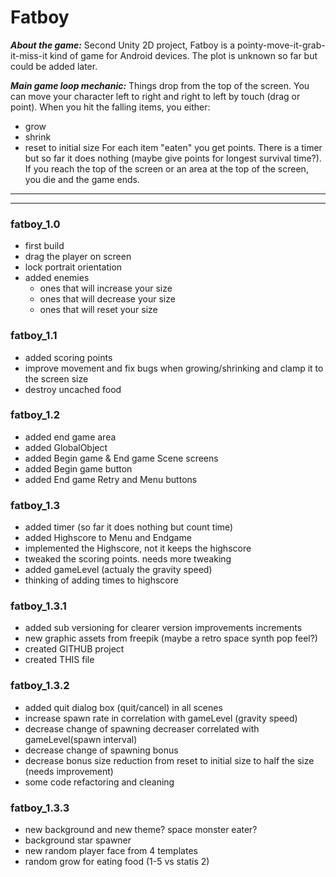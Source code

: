# Fatboy
***About the game:***
Second Unity 2D project, Fatboy is a pointy-move-it-grab-it-miss-it kind of game for Android devices. The plot is unknown so far but could be added later.

***Main game loop mechanic:***
Things drop from the top of the screen. You can move your character left to right and right to left by touch (drag or point). When you hit the falling items, you either:
- grow
- shrink
- reset to initial size
For each item "eaten" you get points. There is a timer but so far it does nothing (maybe give points for longest survival time?). If you reach the top of the screen or an area at the top of the screen, you die and the game ends.

------------


------------


### fatboy_1.0
- first build
- drag the player on screen
- lock portrait orientation
- added enemies 
	- ones that will increase your size
	- ones that will decrease your size
	- ones that will reset your size
	
### fatboy_1.1
- added scoring points
- improve movement and fix bugs when growing/shrinking and clamp it to the screen size
- destroy uncached food

### fatboy_1.2
- added end game area
- added GlobalObject
- added Begin game  & End game Scene screens
- added Begin game button
- added End game Retry and Menu buttons

### fatboy_1.3
- added timer (so far it does nothing but count time)
- added Highscore to Menu and Endgame
- implemented the Highscore, not it keeps the highscore
- tweaked the scoring points. needs more tweaking
- added gameLevel (actualy the gravity speed)
- thinking of adding times to highscore

### fatboy_1.3.1
- added sub versioning for clearer version improvements increments
- new graphic assets from freepik (maybe a retro space synth pop feel?)
- created GITHUB project
- created THIS file

### fatboy_1.3.2
- added quit dialog box (quit/cancel) in all scenes
- increase spawn rate in correlation with gameLevel (gravity speed)
- decrease change of spawning decreaser correlated with gameLevel(spawn interval)
- decrease change of spawning bonus 
- decrease bonus size reduction from reset to initial size to half the size (needs improvement)
- some code refactoring and cleaning

### fatboy_1.3.3
- new background and new theme? space monster eater?
- background star spawner
- new random player face from 4 templates
- random grow for eating food (1-5 vs statis 2)
